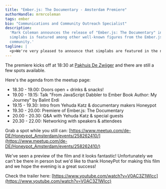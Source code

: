 ```yaml
---
title: "Ember.js: The Documentary - Amsterdam Premiere"
authorHandle: mrmrcoleman
tags: ember
bio: "Communications and Community Outreach Specialist"
description:
  'Mark Coleman announces the release of "Ember.js: The Documentary" in which
  simplabs is featured among other well-known figures from the Ember.js
  community.'
tagline: |
  <p>We're very pleased to announce that simplabs are featured in the new <a href="https://www.honeypot.io/">HoneyPot</a> film <strong>'Ember: A Mini Documentary'</strong> that will premiere in Amsterdam this evening (2019-02-08).</p> <p>The film is a deep dive into the world of Ember.js and includes an interview with our CEO Marco Otte-Witte. After the screening there will also be a Q&amp;A with Yehuda Katz &amp; Special Guests!</p>
---
```


The premiere kicks off at 18:30 at [Pakhuis De Zwijger](https://dezwijger.nl/)
and there are still a few spots available.

Here's the agenda from the meetup page:

- 18.30 - 19.00: Doors open + drinks & snacks!
- 19.00 - 19.15: Talk "From JavaScript Dabbler to Ember Book Author: My Journey"
  by Balint Erdi
- 19.15 - 19.30: Intro from Yehuda Katz & documentary makers Honeypot
- 19.30 - 20.00: Premiere of Ember.js: The Documentary
- 20.00 - 20.30: Q&A with Yehuda Katz & special guests
- 20.30 - 22.00: Networking with speakers & attendees

Grab a spot while you still can:
[https://www.meetup.com/de-DE/Honeypot_Amsterdam/events/258262410/](https://www.meetup.com/de-DE/Honeypot_Amsterdam/events/258262410/)

We've seen a preview of the film and it looks fantastic! Unfortunately we can't
be there in person but we'd like to thank HoneyPot for making this film and we
hope the evening is a great success!

Check the trailer here:
[https://www.youtube.com/watch?v=V0AC3Z1WIcc](https://www.youtube.com/watch?v=V0AC3Z1WIcc)
